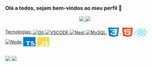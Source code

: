 ### Olá a todos, sejam bem-vindos ao meu perfil 👋

<div align="center">
  <a href="https://github.com/seugirdorx">
    <img height="165em" src="https://github-readme-stats.vercel.app/api/top-langs/?username=seugirdorx&layout=compact&langs_count=7&theme=cobalt"/>
    <img height="165em" src="https://github-readme-stats.vercel.app/api?username=seugirdorx&show_icons=true&theme=cobalt&include_all_commits=true&count_private=true"/>
</div>
  
  <div style="display: inline_block"><br>
    Tecnologias:
    <img align="center" alt="Git" height="30" width="40" src="https://cdn.jsdelivr.net/gh/devicons/devicon/icons/git/git-original.svg">
    <img align="center" alt="VSCODE" height="30" width="40" src="https://cdn.jsdelivr.net/gh/devicons/devicon/icons/vscode/vscode-original.svg">
    <img align="center" alt="Nest" height="30" width="40" src="https://cdn.jsdelivr.net/gh/devicons/devicon/icons/nestjs/nestjs-plain.svg">
    <img align="center" alt="MySQL" height="30" width="40" src="https://cdn.jsdelivr.net/gh/devicons/devicon/icons/mysql/mysql-original.svg">
    <img align="center" alt="CSS" height="30" width="40" src="https://raw.githubusercontent.com/devicons/devicon/master/icons/css3/css3-original.svg">
    <img align="center" alt="HTML" height="30" width="40" src="https://raw.githubusercontent.com/devicons/devicon/master/icons/html5/html5-original.svg">
    <img align="center" alt="react" height="30" width="40" src="https://raw.githubusercontent.com/devicons/devicon/master/icons/react/react-original.svg">
    <img align="center" alt="Node" height="30" width="40" src="https://cdn.jsdelivr.net/gh/devicons/devicon/icons/nodejs/nodejs-original.svg">
    <img align="center" alt="Ts" height="30" width="40" src="https://raw.githubusercontent.com/devicons/devicon/master/icons/typescript/typescript-plain.svg">
    <img align="center" alt="Js" height="30" width="40" src="https://raw.githubusercontent.com/devicons/devicon/master/icons/javascript/javascript-plain.svg">
   
    

</div>

   ##
  
  <div> 
    <a href="https://www.linkedin.com/in/" target="_blank"><img src="https://img.shields.io/badge/-LinkedIn-%230077B5?style=for-the-badge&logo=linkedin&logoColor=white" target="_blank"></a> 
    <a href = "mailto:amandagetion@gmai.com"><img src="https://img.shields.io/badge/-Gmail-%23333?style=for-the-badge&logo=gmail&logoColor=white" target="_blank"></a>

</div>
